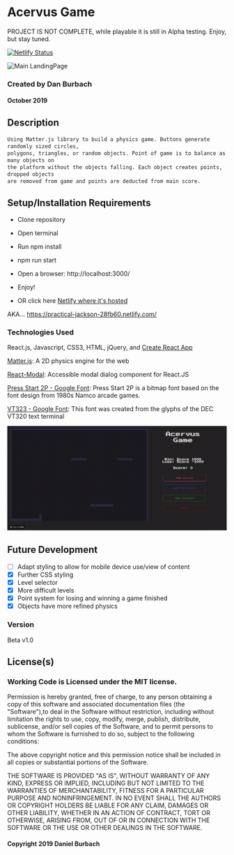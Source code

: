 # Acervus Game 

PROJECT IS NOT COMPLETE, while playable it is still in Alpha testing. Enjoy, but stay tuned.

[![Netlify Status](https://api.netlify.com/api/v1/badges/aae4eba4-6e6f-432f-aeec-41db49cdfd8a/deploy-status)](https://app.netlify.com/sites/practical-jackson-28fb60/deploys)

![Main LandingPage](https://github.com/DanBurbach/Acervus_Game/blob/master/src/assets/README_Acervus_Splash.gif?raw=true)

### __Created by Dan Burbach__
#### __October 2019__


## __Description__

```
Using Matter.js library to build a physics game. Buttons generate randomly sized circles, 
polygons, triangles, or random objects. Point of game is to balance as many objects on 
the platform without the objects falling. Each object creates points, dropped objects 
are removed from game and points are deducted from main score.
```

## __Setup/Installation Requirements__

  * Clone repository

  * Open terminal

  * Run npm install

  * npm run start

  * Open a browser: http://localhost:3000/

  * Enjoy!
  
  * OR click here [Netlify where it's hosted](https://practical-jackson-28fb60.netlify.com/)
  
  AKA... https://practical-jackson-28fb60.netlify.com/

### __Technologies Used__

  React.js, Javascript, CSS3, HTML, jQuery, and [Create React App](https://github.com/facebook/create-react-app)

  [Matter.js](https://brm.io/matter-js/): A 2D physics engine for the web

  [React-Modal](https://www.npmjs.com/package/react-modal): Accessible modal dialog component for React.JS

  [Press Start 2P - Google Font](https://fonts.google.com/specimen/Press+Start+2P): Press Start 2P is a bitmap font based on the font design from 1980s Namco arcade games.

  [VT323 - Google Font](https://fonts.google.com/specimen/VT323): This font was created from the glyphs of the DEC VT320 text terminal

  ![Acervus Gameplay](https://github.com/DanBurbach/Acervus_Game/blob/master/src/assets/README_Acervus_Gameplay.gif?raw=true)

## __Future Development__

  - [ ] Adapt styling to allow for mobile device use/view of content
  - [x] Further CSS styling
  - [x] Level selector
  - [x] More difficult levels
  - [x] Point system for losing and winning a game finished
  - [x] Objects have more refined physics

### __Version__

Beta v1.0

## License(s)
### Working Code is Licensed under the MIT license.

Permission is hereby granted, free of charge, to any person obtaining a copy of this software and associated documentation files (the "Software"),to deal in the Software without restriction, including without limitation the rights to use, copy, modify, merge, publish, distribute, sublicense,
and/or sell copies of the Software, and to permit persons to whom the Software is furnished to do so, subject to the following conditions:

The above copyright notice and this permission notice shall be included in all copies or substantial portions of the Software.

THE SOFTWARE IS PROVIDED "AS IS", WITHOUT WARRANTY OF ANY KIND, EXPRESS OR IMPLIED, INCLUDING BUT NOT LIMITED TO THE WARRANTIES OF MERCHANTABILITY,
FITNESS FOR A PARTICULAR PURPOSE AND NONINFRINGEMENT. IN NO EVENT SHALL THE AUTHORS OR COPYRIGHT HOLDERS BE LIABLE FOR ANY CLAIM, DAMAGES OR OTHER LIABILITY,
WHETHER IN AN ACTION OF CONTRACT, TORT OR OTHERWISE, ARISING FROM, OUT OF OR IN CONNECTION WITH THE SOFTWARE OR THE USE OR OTHER DEALINGS IN THE SOFTWARE.

#### Copyright 2019 Daniel Burbach
